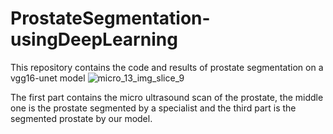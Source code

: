 # ProstateSegmentation-usingDeepLearning
This repository contains the code and results of prostate segmentation on a vgg16-unet model
![micro_13_img_slice_9](https://github.com/user-attachments/assets/416f8a0f-6289-456b-8358-4c70fd77c912)


The first part contains the micro ultrasound scan of the prostate, the middle one is the prostate segmented by a specialist and the third part is the segmented prostate by our model.
